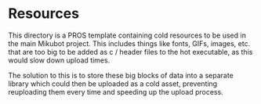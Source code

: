 # Resources

This directory is a PROS template containing cold resources to be used in the main Mikubot project. This includes things like fonts, GIFs, images, etc. that are too big to be added as c / header files to the hot executable, as this would slow down upload times.

The solution to this is to store these big blocks of data into a separate library which could then be uploaded as a cold asset, preventing reuploading them every time and speeding up the upload process.
